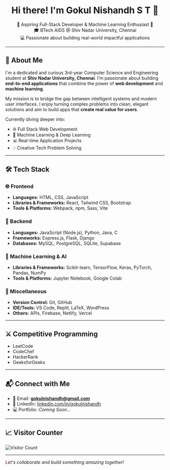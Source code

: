 <h1 align="center">Hi there! I'm Gokul Nishandh S T 👋</h1>

<p align="center">
  🌟 Aspiring Full-Stack Developer & Machine Learning Enthusiast 🌟<br>
  🎓 BTech AIDS @ Shiv Nadar University, Chennai<br>
  💻 Passionate about building real-world impactful applications
</p>

---

## 🚀 About Me

I'm a dedicated and curious 3rd-year Computer Science and Engineering student at **Shiv Nadar University, Chennai**. I’m passionate about building **end-to-end applications** that combine the power of **web development** and **machine learning**.

My mission is to bridge the gap between intelligent systems and modern user interfaces. I enjoy turning complex problems into clean, elegant solutions and aim to build apps that **create real value for users**.

Currently diving deeper into:
- 🌐 Full Stack Web Development
- 🤖 Machine Learning & Deep Learning
- 📊 Real-time Application Projects
- 💡 Creative Tech Problem Solving

---

## 🛠️ Tech Stack

### 🌐 Frontend
- **Languages:** HTML, CSS, JavaScript
- **Libraries & Frameworks:** React, Tailwind CSS, Bootstrap
- **Tools & Platforms:** Webpack, npm, Sass, Vite

### 🔧 Backend
- **Languages:** JavaScript (Node.js), Python, Java, C
- **Frameworks:** Express.js, Flask, Django
- **Databases:** MySQL, PostgreSQL, SQLite, Supabase

### 🤖 Machine Learning & AI
- **Libraries & Frameworks:** Scikit-learn, TensorFlow, Keras, PyTorch, Pandas, NumPy
- **Tools & Platforms:** Jupyter Notebook, Google Colab

### 🔗 Miscellaneous
- **Version Control:** Git, GitHub
- **IDE/Tools:** VS Code, Replit, LaTeX, WordPress
- **Others:** APIs, Firebase, Netlify, Vercel

---

## ⚔️ Competitive Programming

- LeetCode  
- CodeChef  
- HackerRank  
- GeeksforGeeks  

---

## 📬 Connect with Me

- 📧 Email: **gokulnishandh@gmail.com**
- 💼 LinkedIn: [linkedin.com/in/gokulnishandh](https://www.linkedin.com/in/gokul-nishandh/)
- 💻 Portfolio: *Coming Soon...*

---

## 📈 Visitor Counter

![Visitor Count](https://komarev.com/ghpvc/?username=gokulnishandh&color=blue&style=flat-square)

---

*Let's collaborate and build something amazing together!*
